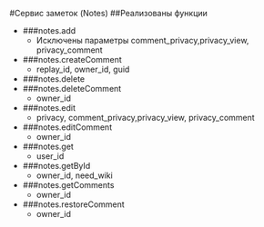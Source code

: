 #Сервис заметок (Notes)
##Реализованы функции
* ###notes.add
    * Исключены параметры comment_privacy,privacy_view, privacy_comment
* ###notes.createComment
  * replay_id, owner_id, guid
* ###notes.delete
* ###notes.deleteComment
  * owner_id
* ###notes.edit
  * privacy, comment_privacy,privacy_view, privacy_comment
* ###notes.editComment
  * owner_id
* ###notes.get
  * user_id
* ###notes.getById
  * owner_id, need_wiki
* ###notes.getComments
  * owner_id
* ###notes.restoreComment
  * owner_id